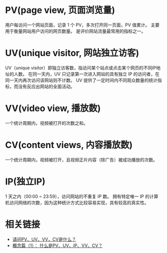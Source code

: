 


# PV(page view, 页面浏览量)

用户每访问一个网站页面，记录 1 个 PV，多次打开同一页面，PV 值累计。
主要用于衡量网站用户访问的网页数量。
是评价网站流量最常用的指标之一。

# UV(unique visitor, 网站独立访客)

UV（unique visitor）即独立访客数，指访问某个站点或点击某个网页的不同IP地址的人数。
在同一天内，UV 只记录第一次进入网站的具有独立 IP 的访问者，在同一天内再次访问该网站则不计数。
UV 提供了一定时间内不同观众数量的统计指标，而没有反应出网站的全面活动。

# VV(video view, 播放数)

一个统计周期内，视频被打开的次数之和。

# CV(content views, 内容播放数)

一个统计周期内，视频被打开，且视频正片内容（除广告）被成功播放的次数。

# IP(独立IP)

1 天之内（00:00 ~ 23:59），访问网站的不重复 IP 数。
拥有特定唯一 IP 的计算机访问网络的次数，因为这种统计方式比较容易实现，具有较高的真实性。



# 相关链接

- [请问PV、UV、VV，CV是什么？](https://www.zhihu.com/question/34845701)
- [概念篇（1）： 什么是PV、UV、IP、VV、CV？](https://zhuanlan.zhihu.com/p/27672009)

